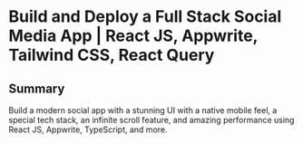# Build and Deploy a Full Stack Social Media App | React JS, Appwrite, Tailwind CSS, React Query

## Summary
Build a modern social app with a stunning UI with a native mobile feel, a special tech stack, an infinite scroll feature, and amazing performance using React JS, Appwrite, TypeScript, and more.